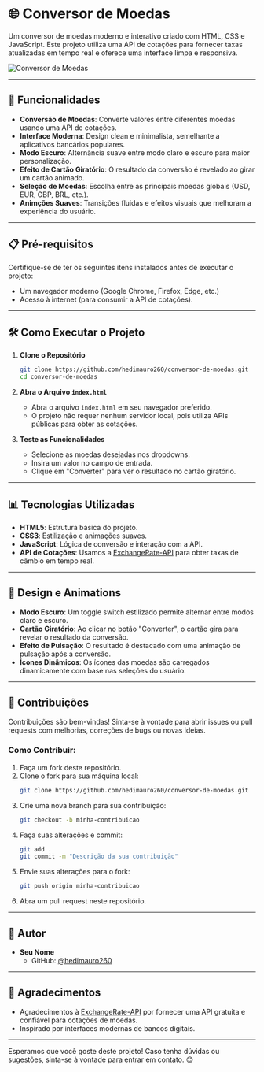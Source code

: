 # 🌐 Conversor de Moedas

Um conversor de moedas moderno e interativo criado com HTML, CSS e JavaScript. Este projeto utiliza uma API de cotações para fornecer taxas atualizadas em tempo real e oferece uma interface limpa e responsiva.

![Conversor de Moedas](https://via.placeholder.com/800x400?text=Preview+do+Conversor)

---

## 🚀 Funcionalidades

- **Conversão de Moedas**: Converte valores entre diferentes moedas usando uma API de cotações.
- **Interface Moderna**: Design clean e minimalista, semelhante a aplicativos bancários populares.
- **Modo Escuro**: Alternância suave entre modo claro e escuro para maior personalização.
- **Efeito de Cartão Giratório**: O resultado da conversão é revelado ao girar um cartão animado.
- **Seleção de Moedas**: Escolha entre as principais moedas globais (USD, EUR, GBP, BRL, etc.).
- **Animções Suaves**: Transições fluidas e efeitos visuais que melhoram a experiência do usuário.

---

## 📋 Pré-requisitos

Certifique-se de ter os seguintes itens instalados antes de executar o projeto:

- Um navegador moderno (Google Chrome, Firefox, Edge, etc.)
- Acesso à internet (para consumir a API de cotações).

---

## 🛠️ Como Executar o Projeto

1. **Clone o Repositório**

   ```bash
   git clone https://github.com/hedimauro260/conversor-de-moedas.git
   cd conversor-de-moedas
   ```

2. **Abra o Arquivo `index.html`**

   - Abra o arquivo `index.html` em seu navegador preferido.
   - O projeto não requer nenhum servidor local, pois utiliza APIs públicas para obter as cotações.

3. **Teste as Funcionalidades**

   - Selecione as moedas desejadas nos dropdowns.
   - Insira um valor no campo de entrada.
   - Clique em "Converter" para ver o resultado no cartão giratório.

---

## 📊 Tecnologias Utilizadas

- **HTML5**: Estrutura básica do projeto.
- **CSS3**: Estilização e animações suaves.
- **JavaScript**: Lógica de conversão e interação com a API.
- **API de Cotações**: Usamos a [ExchangeRate-API](https://www.exchangerate-api.com/) para obter taxas de câmbio em tempo real.

---

## 🎨 Design e Animations

- **Modo Escuro**: Um toggle switch estilizado permite alternar entre modos claro e escuro.
- **Cartão Giratório**: Ao clicar no botão "Converter", o cartão gira para revelar o resultado da conversão.
- **Efeito de Pulsação**: O resultado é destacado com uma animação de pulsação após a conversão.
- **Ícones Dinâmicos**: Os ícones das moedas são carregados dinamicamente com base nas seleções do usuário.

---

## 🔧 Contribuições

Contribuições são bem-vindas! Sinta-se à vontade para abrir issues ou pull requests com melhorias, correções de bugs ou novas ideias.

### Como Contribuir:

1. Faça um fork deste repositório.
2. Clone o fork para sua máquina local:
   ```bash
   git clone https://github.com/hedimauro260/conversor-de-moedas.git
   ```
3. Crie uma nova branch para sua contribuição:
   ```bash
   git checkout -b minha-contribuicao
   ```
4. Faça suas alterações e commit:
   ```bash
   git add .
   git commit -m "Descrição da sua contribuição"
   ```
5. Envie suas alterações para o fork:
   ```bash
   git push origin minha-contribuicao
   ```
6. Abra um pull request neste repositório.

---

## 👥 Autor

- **Seu Nome**
  - GitHub: [@hedimauro260](https://github.com/hedimauro260)

---

## 🙏 Agradecimentos

- Agradecimentos à [ExchangeRate-API](https://www.exchangerate-api.com/) por fornecer uma API gratuita e confiável para cotações de moedas.
- Inspirado por interfaces modernas de bancos digitais.

---

Esperamos que você goste deste projeto! Caso tenha dúvidas ou sugestões, sinta-se à vontade para entrar em contato. 😊
